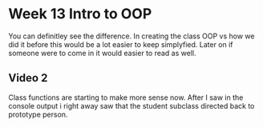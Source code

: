 # Week 13 Intro to OOP

You can definitley see the difference. In creating the class OOP vs how we did it before this would be a lot easier to keep simplyfied. Later on if someone were to come in it would easier to read as well.

## Video 2

Class functions are starting to make more sense now. After I saw in the console output i right away saw that the student subclass directed back to prototype person.
